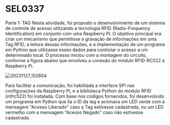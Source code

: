 # SEL0337

Parte 1: TAG
Nesta atividade, foi proposto o desenvolvimento de um sistema de controle de acesso utilizando a tecnologia RFID (Radio-Frequency Identification) em conjunto com uma Raspberry Pi. O objetivo principal era criar um mecanismo que permitisse a gravação de informações em uma Tag RFID, a leitura dessas informações, e a implementação de um programa em Python que utilizasse esses dados para controlar o acesso a um determinado local. O processo iniciou com a montagem do circuito, conforme a figura abaixo que envolveu a conexão do módulo RFID-RC522 à Raspberry Pi. 

![20231127_152804](https://github.com/LeoCPSyahoo/SEL0337/assets/116130972/319dfda8-c71d-4dda-be9b-c8734c1bc289)

Para facilitar a comunicação, foi habilitada a interface SPI nas configurações da Raspberry Pi, e a biblioteca Python do módulo RFID (mfrc522) foi instalada. Com base nos códigos fornecidos, foi desenvolvido um programa em Python que lia o ID da tag e acionava um LED verde com a mensagem "Acesso Liberado" caso a Tag estivesse cadastrada, ou um LED vermelho com a mensagem "Acesso Negado" caso não estivesse cadastrada.

